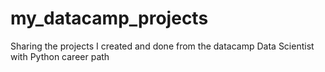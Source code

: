 # my_datacamp_projects
Sharing the projects I created and done from the datacamp Data Scientist with Python career path
